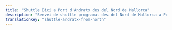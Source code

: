 ```yaml
---
title: "Shuttle Bici a Port d'Andratx des del Nord de Mallorca"
description: "Servei de shuttle programat des del Nord de Mallorca a Port d'Andratx. Pedala un sentit, shuttle de tornada."
translationKey: "shuttle-andratx-from-north"
---
```


<!-- Content will be added later -->
